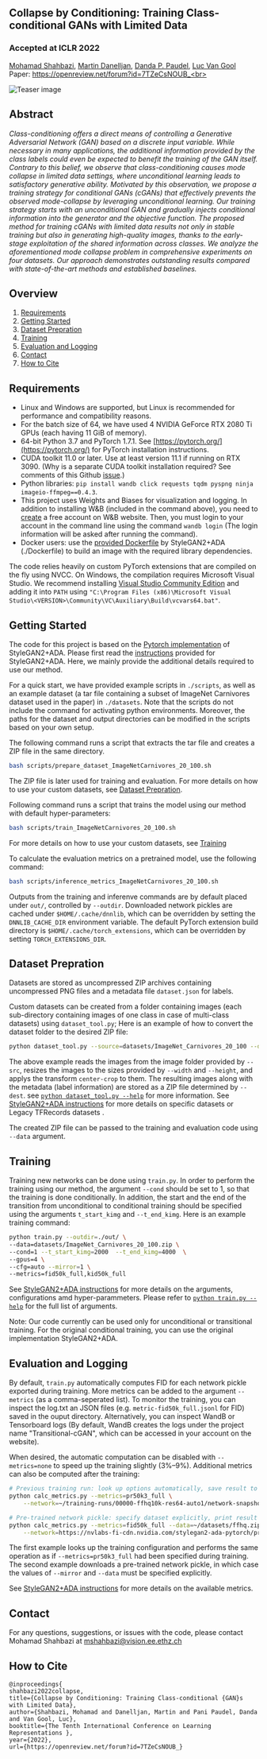 ## Collapse by Conditioning: Training Class-conditional GANs with Limited Data

### Accepted at ICLR 2022

[Mohamad Shahbazi](https://people.ee.ethz.ch/~mshahbazi/), [Martin Danelljan](https://martin-danelljan.github.io/), [Danda P. Paudel](https://people.ee.ethz.ch/~paudeld/), [Luc Van Gool](https://scholar.google.ch/citations?hl=en&user=TwMib_QAAAAJ)<br>
Paper: https://openreview.net/forum?id=7TZeCsNOUB_<br>

![Teaser image](./docs/main.png)

## Abstract
*Class-conditioning offers a direct means of controlling a Generative Adversarial Network (GAN) based on a discrete input variable. While necessary in many applications, the additional information provided by the class labels could even be expected to benefit the training of the GAN itself. Contrary to this belief, we observe that class-conditioning causes mode collapse in limited data settings, where unconditional learning leads to satisfactory generative ability. Motivated by this observation, we propose a training strategy for conditional GANs (cGANs) that effectively prevents the observed mode-collapse by leveraging unconditional learning. Our training strategy starts with an unconditional GAN and gradually injects conditional information into the generator and the objective function. The proposed method for training cGANs with limited data results not only in stable training but also in generating high-quality images, thanks to the early-stage exploitation of the shared information across classes. We analyze the aforementioned mode collapse problem in comprehensive experiments on four datasets. Our approach demonstrates outstanding results compared with state-of-the-art methods and established baselines.*


## Overview
1. [Requirements](#Requirements)
2. [Getting Started](#Start)
3. [Dataset Prepration](#Data)
4. [Training](#Training)
5. [Evaluation and Logging](#Evaluation)
6. [Contact](#Contact)
8. [How to Cite](#How-to-Cite)


## Requirements<a name="Requirements"></a>

* Linux and Windows are supported, but Linux is recommended for performance and compatibility reasons.
* For the batch size of 64, we have used 4 NVIDIA GeForce RTX 2080 Ti GPUs (each having 11 GiB of memory).
* 64-bit Python 3.7 and PyTorch 1.7.1. See [https://pytorch.org/](https://pytorch.org/) for PyTorch installation instructions.
* CUDA toolkit 11.0 or later.  Use at least version 11.1 if running on RTX 3090.  (Why is a separate CUDA toolkit installation required?  See comments of this Github [issue](https://github.com/NVlabs/stylegan2-ada-pytorch/issues/2#issuecomment-779457121).)
* Python libraries: `pip install wandb click requests tqdm pyspng ninja imageio-ffmpeg==0.4.3`.
* This project uses Weights and Biases for visualization and logging. In addition to installing W&B (included in the command above), you need to [create](https://wandb.ai/login?signup=true) a free account on W&B website. Then, you must login to your account in the command line using the command ‍‍‍`wandb login` (The login information will be asked after running the command).
* Docker users: use the [provided Dockerfile](https://github.com/NVlabs/stylegan2-ada-pytorch/blob/main/Dockerfile) by StyleGAN2+ADA (./Dockerfile) to build an image with the required library dependencies.

The code relies heavily on custom PyTorch extensions that are compiled on the fly using NVCC. On Windows, the compilation requires Microsoft Visual Studio. We recommend installing [Visual Studio Community Edition](https://visualstudio.microsoft.com/vs/) and adding it into `PATH` using `"C:\Program Files (x86)\Microsoft Visual Studio\<VERSION>\Community\VC\Auxiliary\Build\vcvars64.bat"`.

## Getting Started<a name="Start"></a>

The code for this project is based on the [Pytorch implementation](https://github.com/NVlabs/stylegan2-ada-pytorch) of StyleGAN2+ADA. Please first read the [instructions](https://github.com/NVlabs/stylegan2-ada-pytorch/blob/main/README.md) provided for StyleGAN2+ADA. Here, we mainly provide the additional details required to use our method.

For a quick start, we have provided example scripts in `./scripts`, as well as an example dataset (a tar file containing a subset of ImageNet Carnivores dataset used in the paper) in `./datasets`. Note that the scripts do not include the command for activating python environments. Moreover, the paths for the dataset and output directories can be modified in the scripts based on your own setup.

The following command runs a script that extracts the tar file and creates a ZIP file in the same directory. 
```.bash
bash scripts/prepare_dataset_ImageNetCarnivores_20_100.sh
```
The ZIP file is later used for training and evaluation. For more details on how to use your custom datasets, see [Dataset Prepration](#Data).

Following command runs a script that trains the model using our method with default hyper-parameters:
```.bash
bash scripts/train_ImageNetCarnivores_20_100.sh
```
For more details on how to use your custom datasets, see [Training](#Training)

To calculate the evaluation metrics on a pretrained model, use the following command:
```.bash
bash scripts/inference_metrics_ImageNetCarnivores_20_100.sh
```


Outputs from the training and inferenve commands are by default placed under `out/`, controlled by `--outdir`. Downloaded network pickles are cached under `$HOME/.cache/dnnlib`, which can be overridden by setting the `DNNLIB_CACHE_DIR` environment variable. The default PyTorch extension build directory is `$HOME/.cache/torch_extensions`, which can be overridden by setting `TORCH_EXTENSIONS_DIR`.


## Dataset Prepration<a name="Data"></a>

Datasets are stored as uncompressed ZIP archives containing uncompressed PNG files and a metadata file `dataset.json` for labels. 

Custom datasets can be created from a folder containing images (each sub-directory containing images of one class in case of multi-class datasets) using `dataset_tool.py`; Here is an example of how to convert the dataset folder to the desired ZIP file:
```.bash
python dataset_tool.py --source=datasets/ImageNet_Carnivores_20_100 --dest=datasets/ImageNet_Carnivores_20_100.zip --transform=center-crop --width=128 --height=128
```

The above example reads the images from the image folder provided by `--src`, resizes the images to the sizes provided by `--width` and `--height`, and applys the transform `center-crop` to them. The resulting images along with the metadata (label information) are stored as a ZIP file determined by `--dest`.
see [`python dataset_tool.py --help`](./docs/dataset-tool-help.txt) for more information. See [StyleGAN2+ADA instructions](https://github.com/NVlabs/stylegan2-ada-pytorch/blob/main/README.md#preparing-datasets) for more details on specific datasets or Legacy TFRecords datasets .

The created ZIP file can be passed to the training and evaluation code using `--data` argument.

## Training<a name="Training"></a>

Training new networks can be done using `train.py`. In order to perform the training using our method, the argument `--cond` should be set to 1, so that the training is done conditionally. In addition, the start and the end of the transition from unconditional to conditional training should be specified using the arguments `t_start_kimg` and `--t_end_kimg`. Here is an example training command:

```.bash
python train.py --outdir=./out/ \
--data=datasets/ImageNet_Carnivores_20_100.zip \
--cond=1 --t_start_kimg=2000  --t_end_kimg=4000  \
--gpus=4 \
--cfg=auto --mirror=1 \
--metrics=fid50k_full,kid50k_full
```

See [StyleGAN2+ADA instructions](https://github.com/NVlabs/stylegan2-ada-pytorch/blob/main/README.md#training-new-networks) for more details on the arguments, configurations amd hyper-parammeters. Please refer to [`python train.py --help`](./docs/train-help.txt) for the full list of arguments.

Note: Our code currently can be used only for unconditional or transitional training. For the original conditional training, you can use the original implementation StyleGAN2+ADA.

## Evaluation and Logging<a name="Evaluation"></a>

By default, `train.py` automatically computes FID for each network pickle exported during training. More metrics can be added to the argument `--metrics` (as a comma-seperated list).  To monitor the training, you can inspect the log.txt an JSON files (e.g. `metric-fid50k_full.jsonl` for FID) saved in the ouput directory.  Alternatively, you can inspect WandB or Tensorboard logs (By default, WandB creates the logs under the project name "Transitional-cGAN", which can be accessed in your account on the website). 

When desired, the automatic computation can be disabled with `--metrics=none` to speed up the training slightly (3%&ndash;9%). Additional metrics can also be computed after the training:

```.bash
# Previous training run: look up options automatically, save result to JSONL file.
python calc_metrics.py --metrics=pr50k3_full \
    --network=~/training-runs/00000-ffhq10k-res64-auto1/network-snapshot-000000.pkl

# Pre-trained network pickle: specify dataset explicitly, print result to stdout.
python calc_metrics.py --metrics=fid50k_full --data=~/datasets/ffhq.zip --mirror=1 \
    --network=https://nvlabs-fi-cdn.nvidia.com/stylegan2-ada-pytorch/pretrained/ffhq.pkl
```

The first example looks up the training configuration and performs the same operation as if `--metrics=pr50k3_full` had been specified during training. The second example downloads a pre-trained network pickle, in which case the values of `--mirror` and `--data` must be specified explicitly.


See [StyleGAN2+ADA instructions](https://github.com/NVlabs/stylegan2-ada-pytorch/blob/main/README.md#quality-metrics) for more details on the available metrics. 

## Contact<a name="Contact"></a>
For any questions, suggestions, or issues with the code, please contact Mohamad Shahbazi at [mshahbazi@vision.ee.ethz.ch](mailto:mshahbazi@vision.ee.ethz.ch)<br>


## How to Cite<a name="How-to-Cite"></a>

```
@inproceedings{
shahbazi2022collapse,
title={Collapse by Conditioning: Training Class-conditional {GAN}s with Limited Data},
author={Shahbazi, Mohamad and Danelljan, Martin and Pani Paudel, Danda and Van Gool, Luc},
booktitle={The Tenth International Conference on Learning Representations },
year={2022},
url={https://openreview.net/forum?id=7TZeCsNOUB_}
```
